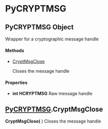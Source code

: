 # PyCRYPTMSG

## PyCRYPTMSG Object

Wrapper for a cryptographic message handle

#### Methods


  - [CryptMsgClose](PyCRYPTMSG.md#pycryptmsgcryptmsgclose)

    Closes the message handle&nbsp;

#### Properties

  -  **int HCRYPTMSG** 
    Raw message handle

## [PyCRYPTMSG](#pycryptmsg)\.CryptMsgClose

 **CryptMsgClose\(** \)
Closes the message handle